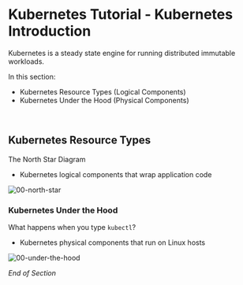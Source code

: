 # Kubernetes Tutorial - Kubernetes Introduction

Kubernetes is a steady state engine for running distributed immutable workloads.

In this section:
* Kubernetes Resource Types (Logical Components)
* Kubernetes Under the Hood (Physical Components)
<br />

## Kubernetes Resource Types

The North Star Diagram 
* Kubernetes logical components that wrap application code

![00-north-star](https://user-images.githubusercontent.com/18049790/139566099-c561e1e6-ce62-431f-bb14-f7ea2d4aea3e.jpg)
<br />

### Kubernetes Under the Hood

What happens when you type `kubectl`?
* Kubernetes physical components that run on Linux hosts

![00-under-the-hood](https://user-images.githubusercontent.com/18049790/139566351-14b705cb-7ca3-410f-8e4f-49b9a6d24812.jpg)

_End of Section_
